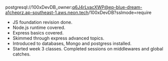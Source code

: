postgresql://100xDevDB_owner:q6J4rLvacXWP@ep-blue-dream-a1cheprz.ap-southeast-1.aws.neon.tech/100xDevDB?sslmode=require
- JS foundation revision done.
- Node.js runtime covered.
- Express basics covered.
- Skimmed through express advanced topics.
- Introduced to databases, Mongo and postgress installed.
- Started week 3 classes. Completed sessions on middlewares and global catches.